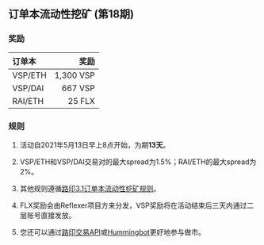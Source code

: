 ## 订单本流动性挖矿 (第18期)


### 奖励

| **订单本** | **奖励** |
| :--- | ---: |
| VSP/ETH | 1,300 VSP|
| VSP/DAI | 667 VSP|
| RAI/ETH | 25 FLX|

### 规则

1) 活动自2021年5月13日早上8点开始，为期**13天**。

2) VSP/ETH和VSP/DAI交易对的最大spread为1.5%；RAI/ETH的最大spread为2%。

3) 其他规则遵循[路印3.1订单本流动性挖矿规则](https://loopring.org/#/post/market-making-competition-cn)。

4) FLX奖励会由Reflexer项目方来分发，VSP奖励将在活动结束后三天内通过二层账号直接发放。

5) 您还可以通过[路印交易API](https://docs3.loopring.io/zh-hans/)或[Hummingbot](https://docs.hummingbot.io/exchange-connectors/loopring/)更好地参与做市。



